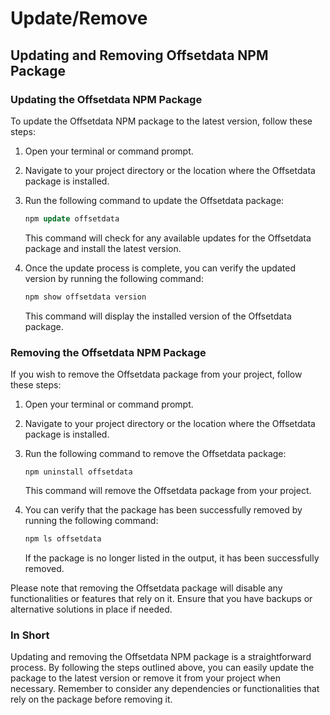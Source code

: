 # Update/Remove

## Updating and Removing Offsetdata NPM Package

### Updating the Offsetdata NPM Package

To update the Offsetdata NPM package to the latest version, follow these steps:

1. Open your terminal or command prompt.
2. Navigate to your project directory or the location where the Offsetdata package is installed.
3.  Run the following command to update the Offsetdata package:

    ```sql
    npm update offsetdata
    ```

    This command will check for any available updates for the Offsetdata package and install the latest version.
4.  Once the update process is complete, you can verify the updated version by running the following command:

    ```sql
    npm show offsetdata version
    ```

    This command will display the installed version of the Offsetdata package.

### Removing the Offsetdata NPM Package

If you wish to remove the Offsetdata package from your project, follow these steps:

1. Open your terminal or command prompt.
2. Navigate to your project directory or the location where the Offsetdata package is installed.
3.  Run the following command to remove the Offsetdata package:

    ```
    npm uninstall offsetdata
    ```

    This command will remove the Offsetdata package from your project.
4.  You can verify that the package has been successfully removed by running the following command:

    ```bash
    npm ls offsetdata
    ```

    If the package is no longer listed in the output, it has been successfully removed.

Please note that removing the Offsetdata package will disable any functionalities or features that rely on it. Ensure that you have backups or alternative solutions in place if needed.

### In Short

Updating and removing the Offsetdata NPM package is a straightforward process. By following the steps outlined above, you can easily update the package to the latest version or remove it from your project when necessary. Remember to consider any dependencies or functionalities that rely on the package before removing it.
